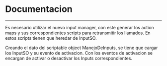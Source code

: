 # Documentacion
---

Es necesario utilizar el nuevo input manager, con este generar los action maps y sus correspondientes scripts para retransmitir los llamados. En estos scripts tienen que heredar de InputSO.

Creando el dato del scriptable object ManejoDeInputs, se tiene que cargar los InputSO y su evento de activacion. Con los eventos de activacion se encargan de activar o desactivar los Inputs correspondientes.